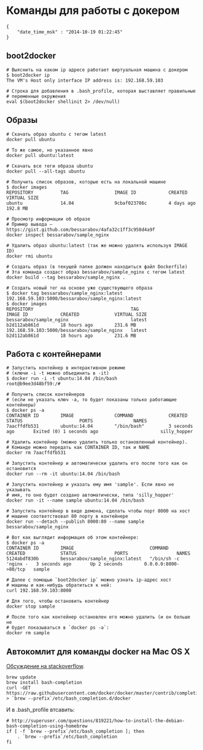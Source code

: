 # Команды для работы с докером

```
{
    "date_time_msk" : "2014-10-19 01:22:45"
}
```

## boot2docker

    # Выяснить на каком ip адресе работает виртуальная машина с докером
    $ boot2docker ip
    The VM's Host only interface IP address is: 192.168.59.103

    # Строка для добавления в .bash_profile, которая выставляет правильные
    # переменные окружения
    eval $(boot2docker shellinit 2> /dev/null)

## Образы

    # Скачать образ ubuntu с тегом latest
    docker pull ubuntu

    # То же самое, но указанное явно
    docker pull ubuntu:latest

    # Скачать все теги образа ubuntu
    docker pull --all-tags ubuntu

    # Получить список образов, которые есть на локальной машине
    $ docker images
    REPOSITORY          TAG                 IMAGE ID            CREATED             VIRTUAL SIZE
    ubuntu              14.04               9cbaf023786c        4 days ago          192.8 MB

    # Просмотр информации об образе
    # Пример вывода — https://gist.github.com/bessarabov/4afa32c1ff3c958d4a9f
    docker inspect bessarabov/sample_nginx

    # Удалить образ ubuntu:latest (так же можно удалять используя IMAGE ID)
    docker rmi ubuntu

    # Создать образ (в текущей папке должен находиться файл Dockerfile)
    # Эта команда создаст образ bessarabov/sample_nginx с тегом latest
    docker build --tag bessarabov/sample_nginx .

    # Создать новый тег на основе уже существующего образа
    $ docker tag bessarabov/sample_nginx:latest 192.168.59.103:5000/bessarabov/sample_nginx:latest
    $ docker images
    REPOSITORY                                    TAG                 IMAGE ID            CREATED             VIRTUAL SIZE
    bessarabov/sample_nginx                       latest              b2d112ab861d        18 hours ago        231.6 MB
    192.168.59.103:5000/bessarabov/sample_nginx   latest              b2d112ab861d        18 hours ago        231.6 MB

## Работа с контейнерами

    # Запустить контейнер в интерактивном режиме
    # (ключи -i -t можно объединить в -it)
    $ docker run -i -t ubuntu:14.04 /bin/bash
    root@b9ee3d48bf59:/#

    # Получить список контейнеров
    # (если не указать ключ -a, то будет показаны только работающие контейнеры)
    $ docker ps -a
    CONTAINER ID        IMAGE               COMMAND             CREATED             STATUS                     PORTS               NAMES
    7aacffdfb531        ubuntu:14.04        "/bin/bash"         3 seconds ago       Exited (0) 1 seconds ago                       silly_hopper

    # Удалить контейнер (можно удалить только остановленный контейнер).
    # Команде можно передать как CONTAINER ID, так и NAME
    docker rm 7aacffdfb531

    # Запустить контейнер и автоматически удалить его после того как он остановится
    docker run --rm -it ubuntu:14.04 /bin/bash

    # Запустить контейнер и указать ему имя 'sample'. Если явно не указывать
    # имя, то оно будет создано автоматически, типа 'silly_hopper'
    docker run -it --name sample ubuntu:14.04 /bin/bash

    # Запустить контейнер в виде демона, сделать чтобы порт 8000 на хост
    # машине соответствовал 80 порту в контейнере
    docker run --detach --publish 8000:80 --name sample bessarabov/sample_nginx

    # Вот как выглядит информация об этом контейнере:
    $ docker ps -a
    CONTAINER ID        IMAGE                            COMMAND                CREATED             STATUS              PORTS                  NAMES
    5124abdf830b        bessarabov/sample_nginx:latest   "/bin/sh -c 'nginx -   3 seconds ago       Up 2 seconds        0.0.0.0:8000->80/tcp   sample

    # Далее с помощью `boot2docker ip` можно узнать ip-адрес хост
    # машины и как-нибудь обратиться к ней:
    curl 192.168.59.103:8000

    # Для того, чтобы остановить контейнер
    docker stop sample

    # После того как контейнер остановлен его можно удалить (и он больше не
    # будет показываться в `docker ps -a`:
    docker rm sample

## Автокомлит для команды docker на Mac OS X

[Обсуждение на stackoverflow](http://stackoverflow.com/questions/26132451/how-to-add-bash-command-completion-for-docker-on-mac-os-x).

    brew update
    brew install bash-completion
    curl -GET https://raw.githubusercontent.com/docker/docker/master/contrib/completion/bash/docker > `brew --prefix`/etc/bash_completion.d/docker

И в .bash_profile втсавить:

    # http://superuser.com/questions/819221/how-to-install-the-debian-bash-completion-using-homebrew
    if [ -f `brew --prefix`/etc/bash_completion ]; then
        . `brew --prefix`/etc/bash_completion
    fi
